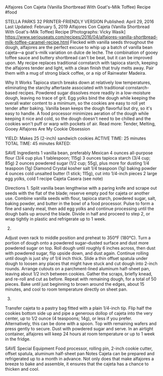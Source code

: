 Alfajores Con Cajeta (Vanilla Shortbread With Goat's-Milk Toffee) Recipe
#food 

STELLA PARKS
32     PRINTER-FRIENDLY VERSION
Published: April 29, 2016 Last Updated: February 5, 2019
Alfajores Con Cajeta (Vanilla Shortbread With Goat's-Milk Toffee) Recipe
[Photographs: Vicky Wasik]
https://www.seriouseats.com/recipes/2016/04/alfajores-vanilla-shortbread-milk-toffee-caramel-recipe.html
Flecked with vanilla seeds throughout the dough, alfajores are the perfect excuse to whip up a batch of vanilla bean cajeta—a goat's-milk variation on dulce de leche. The combination of gooey toffee sauce and buttery shortbread can't be beat, but it can be improved upon. My recipe replaces traditional cornstarch with tapioca starch, keeping the alfajores tender and light, with a clean finish that truly melts away. Pair them with a mug of strong black coffee, or a nip of Rainwater Madeira.

Why It Works
Tapioca starch breaks down at relatively low temperatures, eliminating the starchy aftertaste associated with traditional cornstarch-based recipes.
Powdered sugar dissolves more readily in a low-moisture dough, leaving no trace of grit.
Egg yolks bind the dough while keeping the overall water content to a minimum, so the cookies are easy to roll yet tender after baking.
Vanilla bean keeps the dough flavorful but dry, so it's easy to handle.
A food processor minimizes aeration of the dough while keeping it nice and cold, so the dough doesn't need to be chilled and the cookies won't puff or warp with pockets of air.
Read more: Tender, Melting, Gooey Alfajores Are My Cookie Obsession

YIELD:
Makes 25 (2-inch) sandwich cookies
ACTIVE TIME:
25 minutes
TOTAL TIME:
45 minutes
RATED:
    
 SAVE
Ingredients
1 vanilla bean, preferably Mexican
4 ounces all-purpose flour (3/4 cup plus 1 tablespoon; 115g)
3 ounces tapioca starch (3/4 cup; 85g)
2 ounces powdered sugar (1/2 cup; 55g), plus more for dusting
1/4 teaspoon (1g) Diamond Crystal kosher salt
1/4 teaspoon (1g) baking powder
4 ounces cold unsalted butter (1 stick; 115g), cut into 1/4-inch pieces
2 large egg yolks, cold
1 recipe Cajeta Casera (see note)

Directions
1.
Split vanilla bean lengthwise with a paring knife and scrape out seeds with the flat of the blade; reserve empty pod for cajeta or another use. Combine vanilla seeds with flour, tapioca starch, powdered sugar, salt, baking powder, and butter in the bowl of a food processor. Pulse to form a fine and sandy meal, then add egg yolks and continue processing until the dough balls up around the blade. Divide in half and proceed to step 2, or wrap tightly in plastic and refrigerate up to 1 week.

2.
Adjust oven rack to middle position and preheat to 350°F (180°C). Turn a portion of dough onto a powdered sugar–dusted surface and dust more powdered sugar on top. Roll dough until roughly 6 inches across, then dust with powdered sugar, flip upside down, and dust again. Continue rolling until dough is just shy of 1/4 inch thick. Slide a thin offset spatula under dough to loosen any places that might have stuck and cut dough into 2-inch rounds. Arrange cutouts on a parchment-lined aluminum half-sheet pan, leaving about 1/2 inch between cookies. Gather the scraps, briefly knead, and re-roll and cut as before. Repeat with remaining dough, for a total of 50 pieces. Bake until just beginning to brown around the edges, about 15 minutes, and cool to room temperature directly on sheet pan.

3.
Transfer cajeta to a pastry bag fitted with a plain 1/4-inch tip. Flip half the cookies bottom side up and pipe a generous dollop of cajeta into the very center, up to 1/2 ounce (4 teaspoons; 14g), or less if you prefer. Alternatively, this can be done with a spoon. Top with remaining wafers and press gently to secure. Dust with powdered sugar and serve. In an airtight container, alfajores will keep 24 hours at room temperature or up to 1 week in the fridge.

 SAVE
Special Equipment
Food processor, rolling pin, 2-inch cookie cutter, offset spatula, aluminum half-sheet pan
Notes
Cajeta can be prepared and refrigerated up to a month in advance. Not only does that make alfajores a breeze to bake and assemble, it ensures that the cajeta has a chance to thicken and cool.